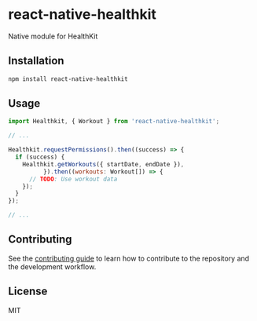 # react-native-healthkit

Native module for HealthKit

## Installation

```sh
npm install react-native-healthkit
```

## Usage

```js
import Healthkit, { Workout } from 'react-native-healthkit';

// ...

Healthkit.requestPermissions().then((success) => {
  if (success) {
    Healthkit.getWorkouts({ startDate, endDate }),
          }).then((workouts: Workout[]) => {
      // TODO: Use workout data
    });
  }
});

// ...
```

## Contributing

See the [contributing guide](CONTRIBUTING.md) to learn how to contribute to the repository and the development workflow.

## License

MIT
